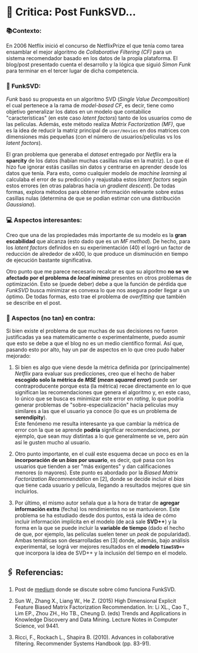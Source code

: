 # 📖 Critica: Post FunkSVD...

### 📚Contexto:
En 2006 Netflix inició el concurso de NetflixPrize el que tenía como tarea ensamblar el mejor algoritmo de _Collaborative Filtering (CF)_ para un sistema recomendador basado en los datos de la propia plataforma. El blog/post presentado cuenta el desarrollo y la lógica que siguió _Simon Funk_ para terminar en el tercer lugar de dicha competencia.

### 🧾 FunkSVD:

_Funk_ basó su propuesta en un algoritmo SVD (_Single Value Decomposition_) el cual pertenece a la rama de _model-based CF_, es decir, tiene como objetivo generalizar los datos en un modelo que contabilice "características" (en este caso _latent factors_) tanto de los usuarios como de las películas. Además, este método realiza _Matrix Factorization (MF)_, que es la idea de reducir la matriz principal de ```user/movies``` en dos matrices con dimensiones más pequeñas (con el número de usuarios/películas vs los _latent factors_).

El gran problema que generaba el _dataset_ entregado por _Netflix_ era la **sparcity** de los datos (habían muchas casillas nulas en la matriz). Lo que él hizo fue ignorar estás casillas sin datos y centrarse en aprender desde los datos que tenía. Para esto, como cualquier modelo de _machine learning_ al calculaba el error de su predicción y reajustaba estos _latent factors_ según estos errores (en otras palabras hacia un _gradient descent_). De todas formas, explora métodos para obtener información relevante sobre estas casillas nulas (determina de que se podían estimar con una distribución _Gaussiana_).

### 💻 Aspectos interesantes:
Creo que una de las propiedades más importante de su modelo es la **gran escabilidad** que alcanza (esto dado que es un _MF method_). De hecho, para los _latent factors_ definidos en su experimentación (40) el logró un factor de reducción de alrededor de x400, lo que produce un disminución en tiempo de ejecución bastante significativa.

Otro punto que me parece necesario recalcar es que su algoritmo **no se ve afectado por el problema de _local minima_** presentes en otros problemas de optimización. Esto se (puede deber) debe a que la función de pérdida que _FunkSVD_ busca minimizar es convexa lo que nos asegura poder llegar a un óptimo. De todas formas, esto trae el problema de _overfitting_ que también se describe en el post.

### 📕 Aspectos (no tan) en contra:
Si bien existe el problema de que muchas de sus decisiones no fueron justificadas ya sea matemáticamente o experimentalmente, puedo asumir que esto se debe a que el blog no es un medio científico formal. Así que, pasando esto por alto, hay un par de aspectos en lo que creo pudo haber mejorado:

1. Si bien es algo que viene desde la métrica definida por (principalmente) _Netflix_ para evaluar sus predicciones, creo que el hecho de haber **escogido solo la métrica de _MSE_ (_mean squared error_)** puede ser contraproducente porque esta (la métrica) recae directamente en lo que significan las recomendaciones que genera el algoritmo y, en este caso, lo único que se busca es minimizar este error en _rating_, lo que podría generar problemas de "sobre-especialización" hacia películas muy similares a las que el usuario ya conoce (lo que es un problema de **serendipity**).\
Este fenómeno me resulta interesante ya que cambiar la métrica de error con la que se aprende **podría** significar recomendaciones, por ejemplo, que sean muy distintas a lo que generalmente se ve, pero aún así le gusten mucho al usuario.
   
2. Otro punto importante, en el cuál este esquema decae un poco es en la **incorporación de un _bias_ por usuario**, es decir, qué pasa con los usuarios que tienden a ser "más exigentes" y dan calificaciones menores (o mayores). Este punto es abordado por la _Biased Matrix Factorization Recommendation_ en [2], donde se decide incluir el _bias_ que tiene cada usuario y película, llegando a resultados mejores que sin incluirlos.
   
3. Por último, el mismo autor señala que a la hora de tratar de **agregar información extra** (fecha) los rendimientos no se mantuvieron. Este problema se ha estudiado desde dos puntos, está la idea de cómo incluir información implícita en el modelo (de acá sale **SVD++**) y la forma en la que se puede incluir la **variable de tiempo** (dado el hecho de que, por ejemplo, las películas suelen tener un _peak_ de popularidad). Ambas temáticas son desarrolladas en [3] donde, además, bajo análisis experimental, se lográ ver mejores resultados en el **modelo ```TimeSVD++```** que incorpora la idea de SVD++ y la inclusión del tiempo en el modelo.

## 🖇 Referencias:

1. Post de [medium](https://medium.com/datadriveninvestor/how-funk-singular-value-decomposition-algorithm-work-in-recommendation-engines-36f2fbf62cac) donde se discute sobre cómo funciona FunkSVD.

2. Sun W., Zhang X., Liang W., He Z. (2015) High Dimensional Explicit Feature Biased Matrix Factorization Recommendation. In: Li XL., Cao T., Lim EP., Zhou ZH., Ho TB., Cheung D. (eds) Trends and Applications in Knowledge Discovery and Data Mining. Lecture Notes in Computer Science, vol 9441.

3. Ricci, F., Rockach L., Shapira B. (2010). Advances in collaborative filtering. Recommender Systems Handbook (pp. 83-91).